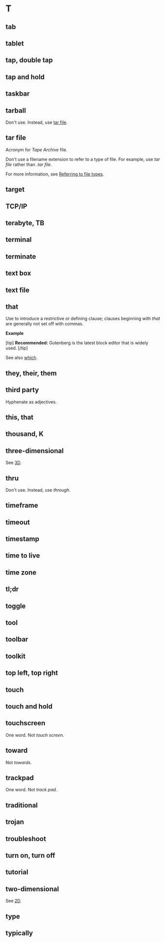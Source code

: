 # T

## tab
## tablet
## tap, double tap
## tap and hold
## taskbar
## tarball

Don't use. Instead, use [tar file](#tar-file).

## tar file

Acronym for *Tape Archive* file.

Don't use a filename extension to refer to a type of file. For example, use *tar file* rather than *.tar file*.

For more information, see [Referring to file types](//filenames.md).

## target
## TCP/IP
## terabyte, TB
## terminal
## terminate
## text box
## text file
## that

Use to introduce a restrictive or defining clause; clauses beginning with *that* are generally not set off with commas.

**Example**  

[tip] **Recommended:** Gutenberg is the latest block editor that is widely used. [/tip]  

See also [which](//w.md).

## they, their, them
## third party

Hyphenate as adjectives.

## this, that
## thousand, K
## three-dimensional

See [3D](numbers.md).

## thru

Don't use. Instead, use *through*.

## timeframe
## timeout
## timestamp
## time to live
## time zone
## tl;dr
## toggle
## tool
## toolbar
## toolkit
## top left, top right
## touch
## touch and hold
## touchscreen

One word. Not *touch screen*.

## toward

Not *towards*.

## trackpad

One word. Not *track pad*.

## traditional
## trojan
## troubleshoot
## turn on, turn off
## tutorial
## two-dimensional

See [2D](numbers.md).
## type
## typically
